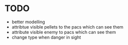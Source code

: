# TODO
- better modelling
- attribtue visible pellets to the pacs which can see them
- attribute visible enemy to pacs which can see them
- change type when danger in sight